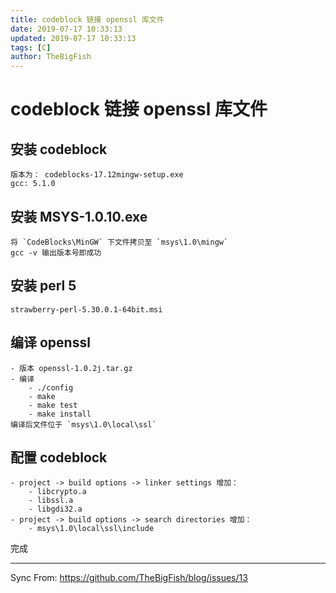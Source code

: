 ```yaml
---
title: codeblock 链接 openssl 库文件
date: 2019-07-17 10:33:13
updated: 2019-07-17 10:33:13
tags: [C]
author: TheBigFish
---
```

# codeblock 链接 openssl 库文件

## 安装 codeblock

    版本为： codeblocks-17.12mingw-setup.exe
    gcc: 5.1.0

## 安装 MSYS-1.0.10.exe

    将 `CodeBlocks\MinGW` 下文件拷贝至 `msys\1.0\mingw`
    gcc -v 输出版本号即成功

## 安装 perl 5

    strawberry-perl-5.30.0.1-64bit.msi

## 编译 openssl

    - 版本 openssl-1.0.2j.tar.gz
    - 编译
        - ./config
        - make
        - make test
        - make install
    编译后文件位于 `msys\1.0\local\ssl`

## 配置 codeblock

    - project -> build options -> linker settings 增加：
        - libcrypto.a
        - libssl.a
        - libgdi32.a
    - project -> build options -> search directories 增加：
        - msys\1.0\local\ssl\include

完成 


***
Sync From: https://github.com/TheBigFish/blog/issues/13
